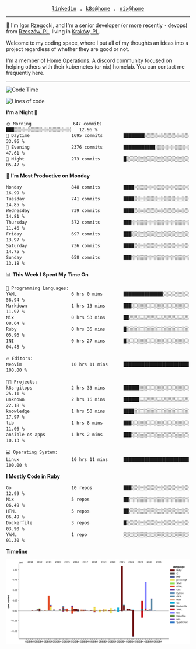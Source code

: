 <p align="center">
  <samp>
    <a href="https://www.linkedin.com/in/ajgon">linkedin</a> .
    <a href="https://github.com/deedee-ops/k8s-gitops">k8s@home</a> .
    <a href="https://github.com/deedee-ops/nixlab">nix@home</a>
  </samp>
</p>

----------------------------------------------------------------

:wave: I'm Igor Rzegocki, and I'm a senior developer (or more recently - devops) from [Rzeszów, PL](https://en.wikipedia.org/wiki/Rzesz%C3%B3w), living in [Kraków, PL](https://en.wikipedia.org/wiki/Krak%C3%B3w).

Welcome to my coding space, where I put all of my thoughts an ideas into a project regardless of whether they are good or not.

I'm a member of [Home Operations](https://discord.gg/home-operations). A discord community focused on helping others with their kubernetes (or nix) homelab. You can contact me frequently here.

----------------------------------------------------------------

<!--START_SECTION:waka-->
![Code Time](http://img.shields.io/badge/Code%20Time-309%20hrs%2046%20mins-blue)

![Lines of code](https://img.shields.io/badge/From%20Hello%20World%20I%27ve%20Written-4.1%20million%20lines%20of%20code-blue)

**I'm a Night 🦉** 

```text
🌞 Morning                647 commits         ███░░░░░░░░░░░░░░░░░░░░░░   12.96 % 
🌆 Daytime                1695 commits        ████████░░░░░░░░░░░░░░░░░   33.96 % 
🌃 Evening                2376 commits        ████████████░░░░░░░░░░░░░   47.61 % 
🌙 Night                  273 commits         █░░░░░░░░░░░░░░░░░░░░░░░░   05.47 % 
```
📅 **I'm Most Productive on Monday** 

```text
Monday                   848 commits         ████░░░░░░░░░░░░░░░░░░░░░   16.99 % 
Tuesday                  741 commits         ████░░░░░░░░░░░░░░░░░░░░░   14.85 % 
Wednesday                739 commits         ████░░░░░░░░░░░░░░░░░░░░░   14.81 % 
Thursday                 572 commits         ███░░░░░░░░░░░░░░░░░░░░░░   11.46 % 
Friday                   697 commits         ███░░░░░░░░░░░░░░░░░░░░░░   13.97 % 
Saturday                 736 commits         ████░░░░░░░░░░░░░░░░░░░░░   14.75 % 
Sunday                   658 commits         ███░░░░░░░░░░░░░░░░░░░░░░   13.18 % 
```


📊 **This Week I Spent My Time On** 

```text
💬 Programming Languages: 
YAML                     6 hrs 0 mins        ███████████████░░░░░░░░░░   58.94 % 
Markdown                 1 hrs 13 mins       ███░░░░░░░░░░░░░░░░░░░░░░   11.97 % 
Nix                      0 hrs 53 mins       ██░░░░░░░░░░░░░░░░░░░░░░░   08.64 % 
Ruby                     0 hrs 36 mins       █░░░░░░░░░░░░░░░░░░░░░░░░   05.96 % 
INI                      0 hrs 27 mins       █░░░░░░░░░░░░░░░░░░░░░░░░   04.48 % 

🔥 Editors: 
Neovim                   10 hrs 11 mins      █████████████████████████   100.00 % 

🐱‍💻 Projects: 
k8s-gitops               2 hrs 33 mins       ██████░░░░░░░░░░░░░░░░░░░   25.11 % 
unknown                  2 hrs 16 mins       ██████░░░░░░░░░░░░░░░░░░░   22.18 % 
knowledge                1 hrs 50 mins       ████░░░░░░░░░░░░░░░░░░░░░   17.97 % 
lib                      1 hrs 8 mins        ███░░░░░░░░░░░░░░░░░░░░░░   11.06 % 
ansible-os-apps          1 hrs 2 mins        ███░░░░░░░░░░░░░░░░░░░░░░   10.13 % 

💻 Operating System: 
Linux                    10 hrs 11 mins      █████████████████████████   100.00 % 
```

**I Mostly Code in Ruby** 

```text
Go                       10 repos            ███░░░░░░░░░░░░░░░░░░░░░░   12.99 % 
Nix                      5 repos             ██░░░░░░░░░░░░░░░░░░░░░░░   06.49 % 
HTML                     5 repos             ██░░░░░░░░░░░░░░░░░░░░░░░   06.49 % 
Dockerfile               3 repos             █░░░░░░░░░░░░░░░░░░░░░░░░   03.90 % 
YAML                     1 repo              ░░░░░░░░░░░░░░░░░░░░░░░░░   01.30 % 
```



**Timeline**

![Lines of Code chart](https://raw.githubusercontent.com/ajgon/ajgon/master/assets/bar_graph.png)


<!--END_SECTION:waka-->
